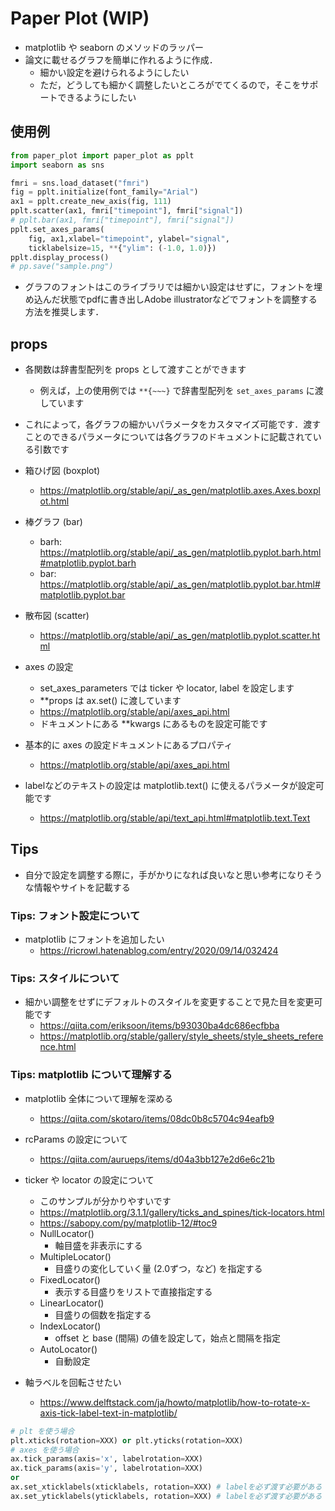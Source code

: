 # Paper Plot (WIP)

- matplotlib や seaborn のメソッドのラッパー
- 論文に載せるグラフを簡単に作れるように作成．
    - 細かい設定を避けられるようにしたい
    - ただ，どうしても細かく調整したいところがでてくるので，そこをサポートできるようにしたい

## 使用例

```python
from paper_plot import paper_plot as pplt
import seaborn as sns

fmri = sns.load_dataset("fmri")
fig = pplt.initialize(font_family="Arial")
ax1 = pplt.create_new_axis(fig, 111)
pplt.scatter(ax1, fmri["timepoint"], fmri["signal"])
# pplt.bar(ax1, fmri["timepoint"], fmri["signal"])
pplt.set_axes_params(
    fig, ax1,xlabel="timepoint", ylabel="signal",
    ticklabelsize=15, **{"ylim": (-1.0, 1.0)})
pplt.display_process()
# pp.save("sample.png")
```

- グラフのフォントはこのライブラリでは細かい設定はせずに，フォントを埋め込んだ状態でpdfに書き出しAdobe illustratorなどでフォントを調整する方法を推奨します．

## props

- 各関数は辞書型配列を props として渡すことができます
  - 例えば，上の使用例では `**{~~~}` で辞書型配列を `set_axes_params` に渡しています
- これによって，各グラフの細かいパラメータをカスタマイズ可能です．渡すことのできるパラメータについては各グラフのドキュメントに記載されている引数です
- 箱ひげ図 (boxplot)
    - https://matplotlib.org/stable/api/_as_gen/matplotlib.axes.Axes.boxplot.html
- 棒グラフ (bar)
    - barh: https://matplotlib.org/stable/api/_as_gen/matplotlib.pyplot.barh.html#matplotlib.pyplot.barh
    - bar: https://matplotlib.org/stable/api/_as_gen/matplotlib.pyplot.bar.html#matplotlib.pyplot.bar
- 散布図 (scatter)
    - https://matplotlib.org/stable/api/_as_gen/matplotlib.pyplot.scatter.html

- axes の設定
    - set_axes_parameters では ticker や locator, label を設定します
    - **props は ax.set() に渡しています
    - https://matplotlib.org/stable/api/axes_api.html
    - ドキュメントにある **kwargs にあるものを設定可能です
- 基本的に axes の設定ドキュメントにあるプロパティ
    - https://matplotlib.org/stable/api/axes_api.html
- labelなどのテキストの設定は matplotlib.text() に使えるパラメータが設定可能です
    - https://matplotlib.org/stable/api/text_api.html#matplotlib.text.Text

## Tips

- 自分で設定を調整する際に，手がかりになれば良いなと思い参考になりそうな情報やサイトを記載する

### Tips: フォント設定について

- matplotlib にフォントを追加したい
    - https://ricrowl.hatenablog.com/entry/2020/09/14/032424

### Tips: スタイルについて

- 細かい調整をせずにデフォルトのスタイルを変更することで見た目を変更可能です
    - https://qiita.com/eriksoon/items/b93030ba4dc686ecfbba
    - https://matplotlib.org/stable/gallery/style_sheets/style_sheets_reference.html

### Tips: matplotlib について理解する

- matplotlib 全体について理解を深める
    - https://qiita.com/skotaro/items/08dc0b8c5704c94eafb9
- rcParams の設定について
    - https://qiita.com/aurueps/items/d04a3bb127e2d6e6c21b
    
- ticker や locator の設定について
    - このサンプルが分かりやすいです
    - https://matplotlib.org/3.1.1/gallery/ticks_and_spines/tick-locators.html
    - https://sabopy.com/py/matplotlib-12/#toc9
    - NullLocator()
        - 軸目盛を非表示にする
    - MultipleLocator()
        - 目盛りの変化していく量 (2.0ずつ，など) を指定する
    - FixedLocator()
        - 表示する目盛りをリストで直接指定する
    - LinearLocator()
        - 目盛りの個数を指定する
    - IndexLocator()
        - offset と base (間隔) の値を設定して，始点と間隔を指定
    - AutoLocator()
        - 自動設定
- 軸ラベルを回転させたい
    - https://www.delftstack.com/ja/howto/matplotlib/how-to-rotate-x-axis-tick-label-text-in-matplotlib/

```python
# plt を使う場合
plt.xticks(rotation=XXX) or plt.yticks(rotation=XXX)
# axes を使う場合
ax.tick_params(axis='x', labelrotation=XXX)
ax.tick_params(axis='y', labelrotation=XXX)
or
ax.set_xticklabels(xticklabels, rotation=XXX) # labelを必ず渡す必要がある
ax.set_yticklabels(yticklabels, rotation=XXX) # labelを必ず渡す必要がある
```

